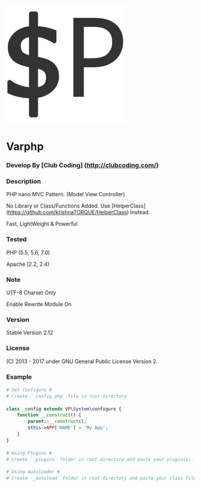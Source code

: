 ![Alt text](_apps/default/icon1.png?raw=true "Varphp")
# Varphp

### Develop By [Club Coding] (http://clubcoding.com/)

### Description
PHP nano MVC Pattern. (Model View Controller)

No Library or Class/Functions Added.
Use [HelperClass] (https://github.com/krishnaTORQUE/HelperClass) Instead.

Fast, LightWeight & Powerful

### Tested
PHP     (5.5, 5.6, 7.0)

Apache  (2.2, 2.4)

### Note
UTF-8 Charset Only

Enable Rewrite Module On

### Version
Stable Version 2.12

### License
(C) 2013 - 2017 under GNU General Public License Version 2.

### Example
```php
# Set Configure #
# Create `_config.php` file in root directory.

class _config extends VP\System\configure {
    function __construct() {
        parent::__construct();
        $this->APP['NAME'] = 'My App';
    }
}

# Using Plugins #
# Create `_plugins` folder in root directory and paste your plugin(s).

# Using Autoloader #
# Create `_autoload` folder in root directory and paste your class file.
```